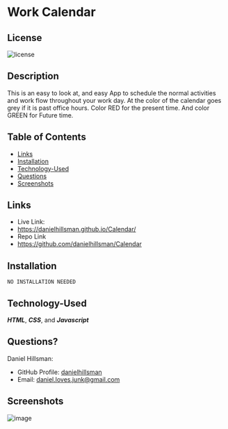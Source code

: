 # Work Calendar

  ## License

  ![license](https://img.shields.io/static/v1?label=license&message=LABD&color=success)
  
  ## Description
This is an easy to look at, and  easy App to schedule the normal activities and work flow throughout your work day. At the color of the calendar goes grey if it is past office hours. Color RED for the present time. And color GREEN for Future time.
  
  ## Table of Contents
 
  * [Links](#links)
  * [Installation](#installation)
  * [Technology-Used](#technology-used)
  * [Questions](#questions)
  * [Screenshots](#screenshots)

  ## Links
  * Live Link:
  *  https://danielhillsman.github.io/Calendar/
  * Repo Link
  * https://github.com/danielhillsman/Calendar
  
  ## Installation
  ````
  NO INSTALLATION NEEDED
  ````
  ## Technology-Used
  
  ***HTML***, ***CSS***, and ***Javascript***
  
  ## Questions?

Daniel Hillsman: 
  * GitHub Profile: [danielhillsman](https://github.com/danielhillsman)
  * Email: daniel.loves.junk@gmail.com

  ## Screenshots
  ![image](https://user-images.githubusercontent.com/99533951/166139680-2764e94a-5928-45ff-b46e-c63c4eea7f86.png)

  